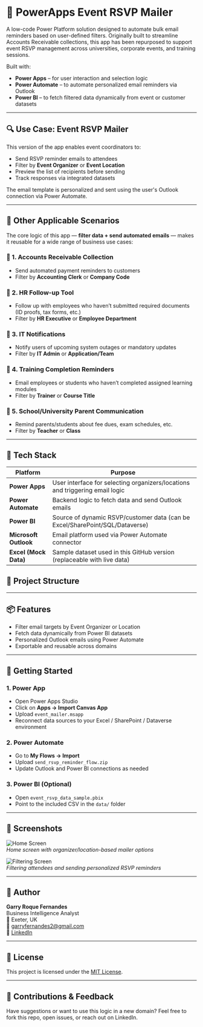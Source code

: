 # 📧 PowerApps Event RSVP Mailer

A low-code Power Platform solution designed to automate bulk email reminders based on user-defined filters. Originally built to streamline Accounts Receivable collections, this app has been repurposed to support event RSVP management across universities, corporate events, and training sessions.

Built with:
- **Power Apps** – for user interaction and selection logic  
- **Power Automate** – to automate personalized email reminders via Outlook  
- **Power BI** – to fetch filtered data dynamically from event or customer datasets  

---

## 🔍 Use Case: Event RSVP Mailer

This version of the app enables event coordinators to:
- Send RSVP reminder emails to attendees
- Filter by **Event Organizer** or **Event Location**
- Preview the list of recipients before sending
- Track responses via integrated datasets

The email template is personalized and sent using the user's Outlook connection via Power Automate.

---

## 🧠 Other Applicable Scenarios

The core logic of this app — **filter data + send automated emails** — makes it reusable for a wide range of business use cases:

### 📌 1. **Accounts Receivable Collection**
- Send automated payment reminders to customers
- Filter by **Accounting Clerk** or **Company Code**

### 📌 2. **HR Follow-up Tool**
- Follow up with employees who haven’t submitted required documents (ID proofs, tax forms, etc.)
- Filter by **HR Executive** or **Employee Department**

### 📌 3. **IT Notifications**
- Notify users of upcoming system outages or mandatory updates
- Filter by **IT Admin** or **Application/Team**

### 📌 4. **Training Completion Reminders**
- Email employees or students who haven’t completed assigned learning modules
- Filter by **Trainer** or **Course Title**

### 📌 5. **School/University Parent Communication**
- Remind parents/students about fee dues, exam schedules, etc.
- Filter by **Teacher** or **Class**

---

## 🔧 Tech Stack

| Platform      | Purpose                                      |
|---------------|----------------------------------------------|
| **Power Apps**     | User interface for selecting organizers/locations and triggering email logic |
| **Power Automate** | Backend logic to fetch data and send Outlook emails |
| **Power BI**       | Source of dynamic RSVP/customer data (can be Excel/SharePoint/SQL/Dataverse) |
| **Microsoft Outlook** | Email platform used via Power Automate connector |
| **Excel (Mock Data)** | Sample dataset used in this GitHub version (replaceable with live data) |


## 📁 Project Structure

---

## 📦 Features

- Filter email targets by Event Organizer or Location
- Fetch data dynamically from Power BI datasets
- Personalized Outlook emails using Power Automate
- Exportable and reusable across domains

---

## 🚀 Getting Started

### 1. Power App
- Open Power Apps Studio
- Click on **Apps → Import Canvas App**
- Upload `event_mailer.msapp`
- Reconnect data sources to your Excel / SharePoint / Dataverse environment

### 2. Power Automate
- Go to **My Flows → Import**
- Upload `send_rsvp_reminder_flow.zip`
- Update Outlook and Power BI connections as needed

### 3. Power BI (Optional)
- Open `event_rsvp_data_sample.pbix`
- Point to the included CSV in the `data/` folder

---

## 📸 Screenshots

![Home Screen](screenshots/home_screen.png)  
*Home screen with organizer/location-based mailer options*

![Filtering Screen](screenshots/filtering_screen.png)  
*Filtering attendees and sending personalized RSVP reminders*

---

## 👤 Author

**Garry Roque Fernandes**  
Business Intelligence Analyst  
📍 Exeter, UK  
📧 garryfernandes2@gmail.com  
🔗 [LinkedIn](https://www.linkedin.com/in/garryfernandes2)

---

## 📝 License

This project is licensed under the [MIT License](LICENSE).

---

## 🙌 Contributions & Feedback

Have suggestions or want to use this logic in a new domain? Feel free to fork this repo, open issues, or reach out on LinkedIn.



